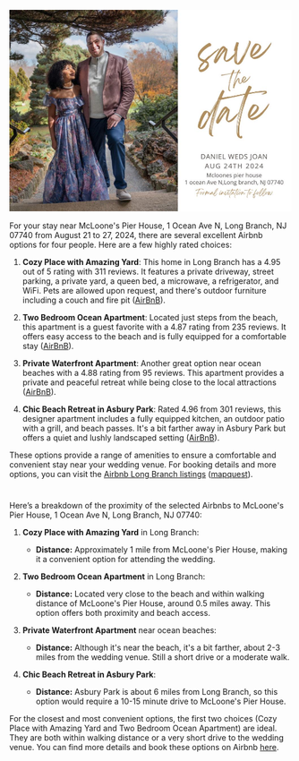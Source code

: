 ![](save_the_date.jpg)

For your stay near McLoone's Pier House, 1 Ocean Ave N, Long Branch, NJ 07740 from August 21 to 27, 2024, there are several excellent Airbnb options for four people. Here are a few highly rated choices:

1. **Cozy Place with Amazing Yard**: This home in Long Branch has a 4.95 out of 5 rating with 311 reviews. It features a private driveway, street parking, a private yard, a queen bed, a microwave, a refrigerator, and WiFi. Pets are allowed upon request, and there's outdoor furniture including a couch and fire pit ([AirBnB](https://www.airbnb.com/long-branch-nj/stays)).

2. **Two Bedroom Ocean Apartment**: Located just steps from the beach, this apartment is a guest favorite with a 4.87 rating from 235 reviews. It offers easy access to the beach and is fully equipped for a comfortable stay ([AirBnB](https://www.airbnb.com/long-branch-nj/stays/monthly)).

3. **Private Waterfront Apartment**: Another great option near ocean beaches with a 4.88 rating from 95 reviews. This apartment provides a private and peaceful retreat while being close to the local attractions ([AirBnB](https://www.airbnb.com/long-branch-nj/stays/monthly)).

4. **Chic Beach Retreat in Asbury Park**: Rated 4.96 from 301 reviews, this designer apartment includes a fully equipped kitchen, an outdoor patio with a grill, and beach passes. It's a bit farther away in Asbury Park but offers a quiet and lushly landscaped setting ([AirBnB](https://www.airbnb.com/long-branch-nj/stays/monthly)).

These options provide a range of amenities to ensure a comfortable and convenient stay near your wedding venue. For booking details and more options, you can visit the [Airbnb Long Branch listings](https://www.airbnb.com/long-branch-nj/stays) ([mapquest](https://www.mapquest.com/us/new-jersey/mcloones-pier-house-346367188#:~:text=URL%3A%20https%3A%2F%2Fwww.mapquest.com%2Fus%2Fnew)).

#

Here’s a breakdown of the proximity of the selected Airbnbs to McLoone's Pier House, 1 Ocean Ave N, Long Branch, NJ 07740:

1. **Cozy Place with Amazing Yard** in Long Branch:
   - **Distance:** Approximately 1 mile from McLoone's Pier House, making it a convenient option for attending the wedding.

2. **Two Bedroom Ocean Apartment** in Long Branch:
   - **Distance:** Located very close to the beach and within walking distance of McLoone's Pier House, around 0.5 miles away. This option offers both proximity and beach access.

3. **Private Waterfront Apartment** near ocean beaches:
   - **Distance:** Although it's near the beach, it's a bit farther, about 2-3 miles from the wedding venue. Still a short drive or a moderate walk.

4. **Chic Beach Retreat in Asbury Park**:
   - **Distance:** Asbury Park is about 6 miles from Long Branch, so this option would require a 10-15 minute drive to McLoone's Pier House.

For the closest and most convenient options, the first two choices (Cozy Place with Amazing Yard and Two Bedroom Ocean Apartment) are ideal. They are both within walking distance or a very short drive to the wedding venue. You can find more details and book these options on Airbnb [here](https://www.airbnb.com/long-branch-nj/stays).
